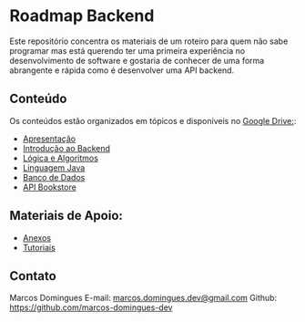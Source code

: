 # Roadmap Backend

Este repositório concentra os materiais de um roteiro para quem não sabe programar mas está querendo ter uma primeira experiência no desenvolvimento de software e gostaria de conhecer de uma forma abrangente e rápida como é desenvolver uma API backend.

## Conteúdo

Os conteúdos estão organizados em tópicos e disponíveis no [Google Drive:](https://drive.google.com/drive/folders/18osAXexkPgOPvBjlFBwYdrJ7XUgxQO7q?usp=drive_link):
- [Apresentação](https://drive.google.com/drive/folders/1eul-lC1mmiVeadmj4NHM_NH2kvIcps1n?usp=drive_link)
- [Introdução ao Backend](https://drive.google.com/drive/folders/1ZGYjMkLw8K0fdK0Vf2If5DdUTit6Sbkz?usp=drive_link)
- [Lógica e Algoritmos](https://drive.google.com/drive/folders/1iIWAo2EECHyDEjpMOpw3f96-qGMnXp4-?usp=drive_link)
- [Linguagem Java](https://drive.google.com/drive/folders/1oTDRu2JIYKhgnLgT4k0g2FJA4CQTDTDL?usp=drive_link)
- [Banco de Dados](https://drive.google.com/drive/folders/1fgNVZrOXnTHT_VGFnPPCpXKJQqTfrjBv?usp=drive_link)
- [API Bookstore](https://drive.google.com/drive/folders/1Zom9-8IPZHdVAazL8qUpIgWwIt2DLmEY?usp=drive_link)

## Materiais de Apoio:

- [Anexos](https://drive.google.com/drive/folders/1-E5IdvKkLfQP5adX3lJ1wa7ksec9f0qi?usp=drive_link)
- [Tutoriais](https://drive.google.com/drive/folders/129jc8jGKi9_d5NL4yyXyT-hwuKK27owy?usp=drive_link)

## Contato

Marcos Domingues
E-mail: marcos.domingues.dev@gmail.com
Github: https://github.com/marcos-domingues-dev
